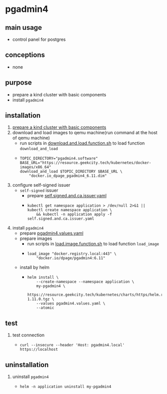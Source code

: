 # pgadmin4

## main usage

* control panel for postgres

## conceptions

* none

## purpose

* prepare a kind cluster with basic components
* install `pgadmin4`

## installation

1. [prepare a kind cluster with basic components](../basic/kind.cluster.md)
2. download and load images to qemu machine(run command at the host of qemu machine)
    * run scripts
      in [download.and.load.function.sh](../resources/create.qemu.machine.for.kind/download.and.load.function.sh.md) to
      load function `download_and_load`
    * ```shell
      TOPIC_DIRECTORY="pgadmin4.software"
      BASE_URL="https://resource.geekcity.tech/kubernetes/docker-images/x86_64"
      download_and_load $TOPIC_DIRECTORY $BASE_URL \
          "docker.io_dpage_pgadmin4_6.11.dim"
      ```
3. configure self-signed issuer
    * `self-signed` issuer
        + prepare [self.signed.and.ca.issuer.yaml](../basic/resources/cert.manager/self.signed.and.ca.issuer.yaml.md)
        + ```shell
          kubectl get namespace application > /dev/null 2>&1 || kubectl create namespace application \
              && kubectl -n application apply -f self.signed.and.ca.issuer.yaml
          ```
4. install `pgadmin4`
    * prepare [pgadmin4.values.yaml](resources/pgadmin4/pgadmin4.values.yaml.md)
    * prepare images
        + run scripts in [load.image.function.sh](../resources/load.image.function.sh.md) to load function `load_image`
        + ```shell
          load_image "docker.registry.local:443" \
              "docker.io/dpage/pgadmin4:6.11"
          ```
    * install by helm
        + ```shell
          helm install \
              --create-namespace --namespace application \
              my-pgadmin4 \
              https://resource.geekcity.tech/kubernetes/charts/https/helm.runix.net/pgadmin4-1.11.0.tgz \
              --values pgadmin4.values.yaml \
              --atomic
          ```

## test

1. test connection
    * ```shell
      curl --insecure --header 'Host: pgadmin4.local' https://localhost
      ```

## uninstallation

1. uninstall `pgadmin4`
    * ```shell
      helm -n application uninstall my-pgadmin4
      ```
